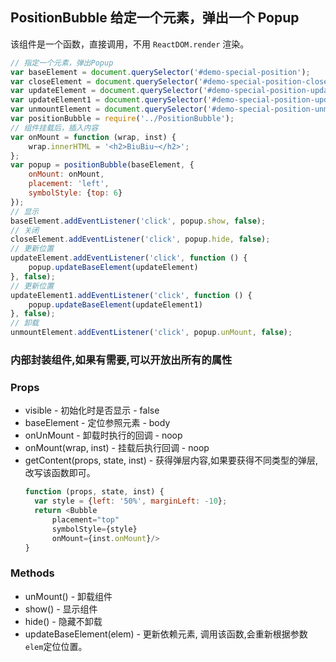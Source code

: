 ## PositionBubble 给定一个元素，弹出一个 Popup
该组件是一个函数，直接调用，不用 `ReactDOM.render` 渲染。
```JavaScript
// 指定一个元素，弹出Popup
var baseElement = document.querySelector('#demo-special-position');
var closeElement = document.querySelector('#demo-special-position-close');
var updateElement = document.querySelector('#demo-special-position-update');
var updateElement1 = document.querySelector('#demo-special-position-update-1');
var unmountElement = document.querySelector('#demo-special-position-unmount');
var positionBubble = require('../PositionBubble');
// 组件挂载后，插入内容
var onMount = function (wrap, inst) {
    wrap.innerHTML = '<h2>BiuBiu~</h2>';
};
var popup = positionBubble(baseElement, {
    onMount: onMount,
    placement: 'left',
    symbolStyle: {top: 6}
});
// 显示
baseElement.addEventListener('click', popup.show, false);
// 关闭
closeElement.addEventListener('click', popup.hide, false);
// 更新位置
updateElement.addEventListener('click', function () {
    popup.updateBaseElement(updateElement)
}, false);
// 更新位置
updateElement1.addEventListener('click', function () {
    popup.updateBaseElement(updateElement1)
}, false);
// 卸载
unmountElement.addEventListener('click', popup.unMount, false);
```

### 内部封装组件,如果有需要,可以开放出所有的属性
### Props
+ visible - 初始化时是否显示 - false
+ baseElement - 定位参照元素 - body
+ onUnMount - 卸载时执行的回调 - noop
+ onMount(wrap, inst) - 挂载后执行回调 - noop
+ getContent(props, state, inst) - 获得弹层内容,如果要获得不同类型的弹层,
  改写该函数即可。
  ```JavaScript
  function (props, state, inst) {
    var style = {left: '50%', marginLeft: -10};
    return <Bubble
        placement="top"
        symbolStyle={style}
        onMount={inst.onMount}/>
  }
  ```
### Methods
+ unMount() - 卸载组件
+ show() - 显示组件
+ hide() - 隐藏不卸载
+ updateBaseElement(elem) - 更新依赖元素, 调用该函数,会重新根据参数`elem`定位位置。